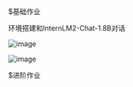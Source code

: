 $基础作业

环境搭建和InternLM2-Chat-1.8B对话

![image](https://github.com/ileay/InternLM2_HOMEWORK/assets/34882785/4d8f81ad-b549-467c-a4a2-9f141d87346e)

![image](https://github.com/ileay/InternLM2_HOMEWORK/assets/34882785/ab0cabe8-93f2-4674-9a30-26b2655a3360)

$进阶作业

